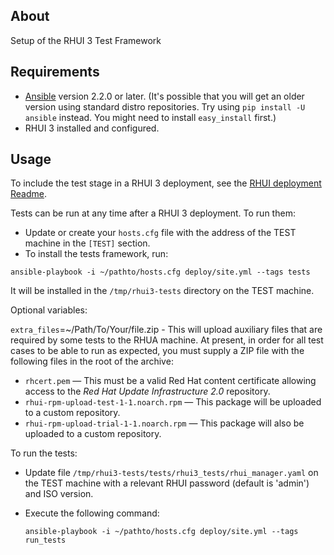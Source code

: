 About
---------------
Setup of the RHUI 3 Test Framework

Requirements
---------------
* [Ansible](http://docs.ansible.com/ansible/intro_installation.html#latest-release-via-yum) version 2.2.0 or later. (It's possible that you will get an older version using standard distro repositories. Try using `pip install -U ansible` instead. You might need to install `easy_install` first.)
* RHUI 3 installed and configured.

Usage
--------
  To include the test stage in a RHUI 3 deployment, see the [RHUI deployment Readme](https://github.com/RedHatQE/rhui3-automation/blob/master/deploy/README.md).
  
  Tests can be run at any time after a RHUI 3 deployment. To run them:

  * Update or create your `hosts.cfg` file with the address of the TEST machine in the `[TEST]` section.
  * To install the tests framework, run:
  
  `ansible-playbook -i ~/pathto/hosts.cfg deploy/site.yml --tags tests`

It will be installed in the `/tmp/rhui3-tests` directory on the TEST machine.

Optional variables:

`extra_files`=~/Path/To/Your/file.zip - This will upload auxiliary files that are required by some tests to the RHUA machine. At present, in order for all test cases to be able to run as expected, you must supply a ZIP file with the following files in the root of the archive:

  * `rhcert.pem` — This must be a valid Red Hat content certificate allowing access to the *Red Hat Update Infrastructure 2.0* repository.
  * `rhui-rpm-upload-test-1-1.noarch.rpm` — This package will be uploaded to a custom repository.
  * `rhui-rpm-upload-trial-1-1.noarch.rpm` — This package will also be uploaded to a custom repository.

To run the tests:

  * Update file `/tmp/rhui3-tests/tests/rhui3_tests/rhui_manager.yaml` on the TEST machine with a relevant RHUI password (default is 'admin') and ISO version.
  * Execute the following command:
  
      `ansible-playbook -i ~/pathto/hosts.cfg deploy/site.yml --tags run_tests`

